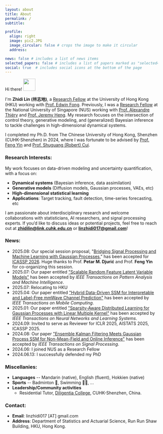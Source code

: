 ```yaml
---
layout: about
title: About
permalink: /
subtitle:

profile:
  align: right
  image: pic2.JPG
  image_circular: false # crops the image to make it circular
  address:

news: false # includes a list of news items
selected_papers: false # includes a list of papers marked as "selected={true}"
social: true  # includes social icons at the bottom of the page
---
```


Hi there! <img src="https://media.giphy.com/media/hvRJCLFzcasrR4ia7z/giphy.gif" width="40px"> 

I'm **Zhidi Lin (林志地)**, a [Research Fellow](<https://saasweb.hku.hk/staff/zhidilin/>) at the University of Hong Kong (HKU) working with [Prof. Edwin Fong](https://saasweb.hku.hk/staff/chefong/). Previously, I was a [Research Fellow](https://www.stat.nus.edu.sg/people/research-fellow-assistant/) at the National University of Singapore (NUS) working with [Prof. Alexandre Thiéry](https://alexxthiery.github.io/) and [Prof. Jeremy Heng](https://sites.google.com/view/jeremyheng/). My research focuses on the intersection of control theory, generative modeling, and (generalized) Bayesian inference to tackle challenges in high-dimensional dynamical systems.

I completed my Ph.D. from The Chinese University of Hong Kong, Shenzhen (CUHK-Shenzhen) in 2024, where I was fortunate to be advised by [Prof. Feng Yin](https://blsp-group.github.io/) and [Prof. Shuguang (Robert) Cui](https://scholar.google.com/citations?user=1o_qvR0AAAAJ&hl=en&oi=ao). 

### Research Interests:  
My work focuses on data-driven modeling and uncertainty quantification, with a focus on: 
- **Dynamical systems** (Bayesian inference, data assimilation)  
- **Generative models** (Diffusion models, Gaussian processes, VAEs, etc)  
- **High-dimensional statistical learning** 
- **Applications**: Target tracking, fault detection, time-series forecasting, etc

I am passionate about interdisciplinary research and welcome collaborations with statisticians, AI researchers, and signal processing experts. If you’d like to discuss ideas or potential projects, feel free to reach out at **<a href="mailto:zhidilin@link.cuhk.edu.cn">zhidilin@link.cuhk.edu.cn</a>** or **<a href="mailto:linzhidi017@gmail.com">linzhidi017@gmail.com</a>**! 

### News:
- 2025.08: Our special session proposal, "[Bridging Signal Processing and Machine Learning with Gaussian Processes]()," has been accepted for [ICASSP 2026](https://2026.ieeeicassp.org/). Huge thanks to Prof. **Petar M. Djurić** and Prof. **Feng Yin** for co-organizing this session.
- 2025.07: Our paper entitled ["Scalable Random Feature Latent Variable Models"](https://ieeexplore.ieee.org/document/11081940) has been accepted by _IEEE Transactions on Pattern Analysis and Machine Intelligence_.
- 2025.07: Relocating to HKU
- 2025.04: Our paper entitled ["Hybrid Data-Driven SSM for Interpretable and Label-Free mmWave Channel Prediction"](https://arxiv.org/abs/2411.11576) has been accepted by _IEEE Transactions on Mobile Computing_.
- 2025.01: Our paper entitled ["Sparsity-Aware Distributed Learning for Gaussian Processes with Linear Multiple Kernel"](https://ieeexplore.ieee.org/abstract/document/10856719) has been accepted by _IEEE Transactions on Neural Networks and Learning Systems_.
- 2024.09: Invited to serve as Reviewer for ICLR 2025, AISTATS 2025, ICASSP 2025.
- 2024.08: Our paper ["Ensemble Kalman Filtering Meets Gaussian Process SSM for Non-Mean-Field and Online Inference"](https://doi.org/10.1109/TSP.2024.3448291) has been accepted by _IEEE Transactions on Signal Processing_.
- 2024.06: I joined NUS as a Research Fellow
- 2024.06.13: I successfully defended my PhD

  

### Miscellanies:
- <b>Languages</b> -- Mandarin (native), English (fluent), Hokkien (native)  
- <b>Sports</b> -- Badminton 🏸, Swimming 🏊‍♂️, ... 
- <b>Leadership/Community activities</b>  
  * Residential Tutor, [Diligentia College](https://diligentia.cuhk.edu.cn/en/teacher-search?keywords=&alphabet=All&category=All&academic=All&class_type=All&tag=All&floor=All&page=2), CUHK-Shenzhen, China.


### Contact:
- **Email**: linzhidi017 [AT] gmail.com
- **Address**: Department of Statistics and Actuarial Science, Run Run Shaw Building, HKU, Hong Kong.

<script type='text/javascript' id='clustrmaps' src='//cdn.clustrmaps.com/map_v2.js?cl=ffffff&w=500&t=tt&d=vH8fQRnhHz5RJKfd1EBio7_0GPYts_KeV8P-I3keHSY'></script>

